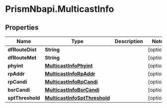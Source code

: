 # PrismNbapi.MulticastInfo

## Properties
Name | Type | Description | Notes
------------ | ------------- | ------------- | -------------
**dfRouteDist** | **String** |  | [optional] 
**dfRouteMet** | **String** |  | [optional] 
**phyint** | [**MulticastInfoPhyint**](MulticastInfoPhyint.md) |  | [optional] 
**rpAddr** | [**MulticastInfoRpAddr**](MulticastInfoRpAddr.md) |  | [optional] 
**rpCandi** | [**MulticastInfoRpCandi**](MulticastInfoRpCandi.md) |  | [optional] 
**bsrCandi** | [**MulticastInfoBsrCandi**](MulticastInfoBsrCandi.md) |  | [optional] 
**sptThreshold** | [**MulticastInfoSptThreshold**](MulticastInfoSptThreshold.md) |  | [optional] 


